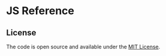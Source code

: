# JS Reference

## License

The code is open source and available under the [MIT License](LICENSE.md).